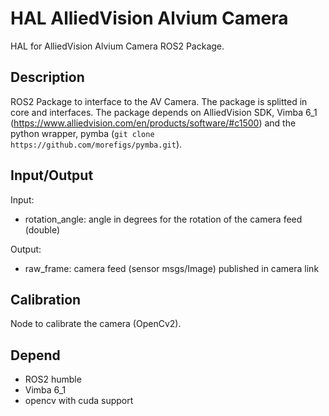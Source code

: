 # HAL AlliedVision Alvium Camera

HAL for AlliedVision Alvium Camera ROS2 Package.

## Description

ROS2 Package to interface to the AV Camera.
The package is splitted in core and interfaces.
The package depends on AlliedVision SDK, Vimba 6_1 (https://www.alliedvision.com/en/products/software/#c1500) and the python wrapper, pymba (`git clone https://github.com/morefigs/pymba.git`). 

## Input/Output

Input: 

- rotation_angle: 	angle in degrees for the rotation of the camera feed (double)

Output: 

- raw_frame: 	camera feed (sensor msgs/Image)
	published in camera link

## Calibration

Node to calibrate the camera (OpenCv2).

## Depend

- ROS2 humble
- Vimba 6_1
- opencv with cuda support
